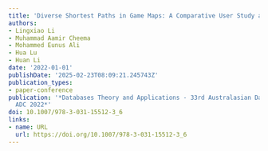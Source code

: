 ```yaml
---
title: 'Diverse Shortest Paths in Game Maps: A Comparative User Study and Experiments'
authors:
- Lingxiao Li
- Muhammad Aamir Cheema
- Mohammed Eunus Ali
- Hua Lu
- Huan Li
date: '2022-01-01'
publishDate: '2025-02-23T08:09:21.245743Z'
publication_types:
- paper-conference
publication: '*Databases Theory and Applications - 33rd Australasian Database Conference,
  ADC 2022*'
doi: 10.1007/978-3-031-15512-3_6
links:
- name: URL
  url: https://doi.org/10.1007/978-3-031-15512-3_6
---
```

